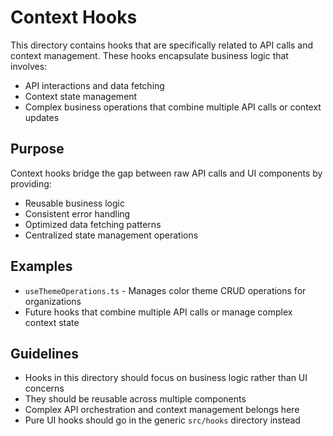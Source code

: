 # Context Hooks

This directory contains hooks that are specifically related to API calls and context management. These hooks encapsulate business logic that involves:

- API interactions and data fetching
- Context state management
- Complex business operations that combine multiple API calls or context updates

## Purpose

Context hooks bridge the gap between raw API calls and UI components by providing:

- Reusable business logic
- Consistent error handling
- Optimized data fetching patterns
- Centralized state management operations

## Examples

- `useThemeOperations.ts` - Manages color theme CRUD operations for organizations
- Future hooks that combine multiple API calls or manage complex context state

## Guidelines

- Hooks in this directory should focus on business logic rather than UI concerns
- They should be reusable across multiple components
- Complex API orchestration and context management belongs here
- Pure UI hooks should go in the generic `src/hooks` directory instead
